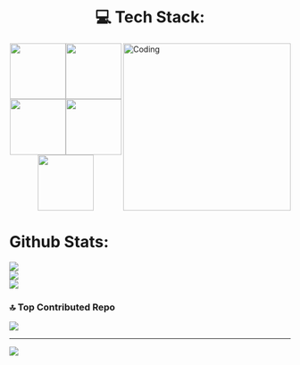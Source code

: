 <h1 align="center">💻 Tech Stack:</h1>

<img align="right" alt="Coding" width="300" src="https://media3.giphy.com/media/eNAsjO55tPbgaor7ma/giphy.gif?cid=6c09b952eohbdq5kxhnzxcqv6gaao256eg3rjkl0ytybum5j&ep=v1_stickers_related&rid=giphy.gif&ct=s">

<p align="center">
  <img src="https://media3.giphy.com/media/ln7z2eWriiQAllfVcn/200w.webp" width="100"><img src="https://i.giphy.com/media/LMt9638dO8dftAjtco/200.webp" width="100"><img src="https://media3.giphy.com/media/kdFc8fubgS31b8DsVu/giphy.webp" width="100"><img src="https://i.giphy.com/media/KzJkzjggfGN5Py6nkT/200.webp" width="100"><img src="https://i.giphy.com/media/IdyAQJVN2kVPNUrojM/200.webp" width="100">
</p>

# Github Stats:
![](https://github-readme-stats.vercel.app/api?username=ezzeddinp&theme=gotham&hide_border=false&include_all_commits=false&count_private=false)<br/>
![](https://github-readme-streak-stats.herokuapp.com/?user=ezzeddinp&theme=gotham&hide_border=false)<br/>
![](https://github-readme-stats.vercel.app/api/top-langs/?username=ezzeddinp&theme=gotham&hide_border=false&include_all_commits=false&count_private=false&layout=compact)

### 🔝 Top Contributed Repo
![](https://github-contributor-stats.vercel.app/api?username=ezzeddinp&limit=5&theme=dark&combine_all_yearly_contributions=true)

---
[![](https://visitcount.itsvg.in/api?id=ezzeddinp&icon=0&color=0)](https://visitcount.itsvg.in)

<!-- Proudly created with GPRM ( https://gprm.itsvg.in ) -->
